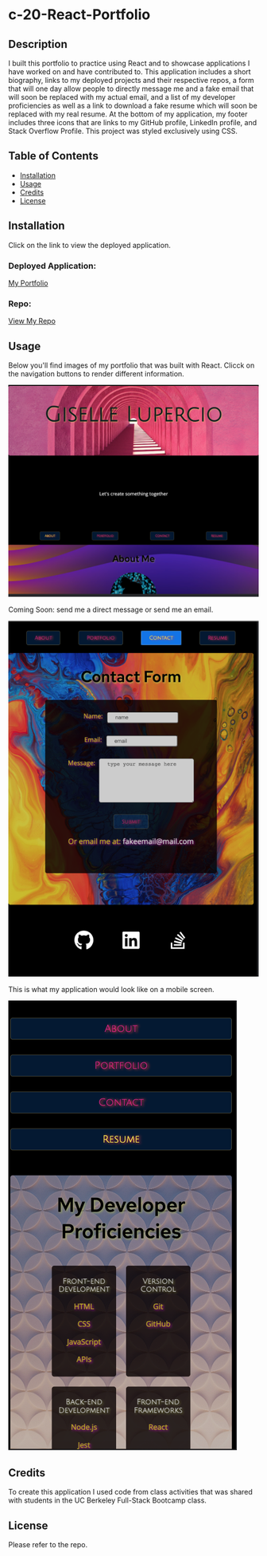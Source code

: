 # c-20-React-Portfolio

## Description

I built this portfolio to practice using React and to showcase applications I have worked on and have contributed to. This application includes a short biography, links to my deployed projects and their respective repos, a form that will one day allow people to directly message me and a fake email that will soon be replaced with my actual email, and a list of my developer proficiencies as well as a link to download a fake resume which will soon be replaced with my real resume. At the bottom of my application, my footer includes three icons that are links to my GitHub profile, LinkedIn profile, and Stack Overflow Profile. This project was styled exclusively using CSS.

## Table of Contents

- [Installation](#installation)
- [Usage](#usage)
- [Credits](#credits)
- [License](#license)

## Installation

 Click on the link to view the deployed application.

### Deployed Application:  
[My Portfolio]()
### Repo:
[View My Repo](https://github.com/perfectblue0/c-20-React-Portfolio)

## Usage

Below you'll find images of my portfolio that was built with React. Clicck on the navigation buttons to render different information.  

![start-page](./src/assets/projectImages/aboutPic.png)  

Coming Soon: send me a direct message or send me an email.  

![contact-form](./src/assets/projectImages/contatPic.png)  

This is what my application would look like on a mobile screen.  

![mobile-pic](./src/assets/projectImages/mobilePic.png)
   
## Credits

To create this application I used code from class activities that was shared with students in the UC Berkeley Full-Stack Bootcamp class. 

## License

Please refer to the repo.